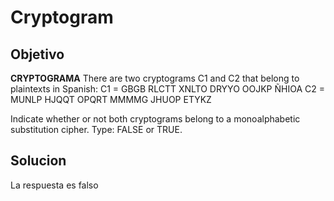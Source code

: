 # Cryptogram

## Objetivo
**CRYPTOGRAMA** There are two cryptograms C1 and C2 that belong to plaintexts in Spanish: C1 = GBGB RLCTT XNLTO DRYYO OOJKP ÑHIOA C2 = MUNLP HJQQT OPQRT MMMMG JHUOP ETYKZ

Indicate whether or not both cryptograms belong to a monoalphabetic substitution cipher. Type: FALSE or TRUE.

## Solucion
La respuesta es falso